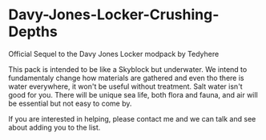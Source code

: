 # Davy-Jones-Locker-Crushing-Depths
Official Sequel to the Davy Jones Locker modpack by Tedyhere

This pack is intended to be like a Skyblock but underwater.  We intend to fundamentaly change how materials are gathered and even tho there is water everywhere, it won't be useful without treatment.  Salt water isn't good for you.  There will be unique sea life, both flora and fauna, and air will be essential but not easy to come by.

If you are interested in helping, please contact me and we can talk and see about adding you to the list.
